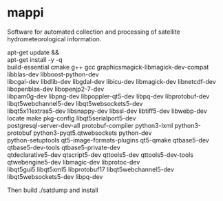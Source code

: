 # mappi
Software for automated collection and processing of satellite hydrometeorological information.

apt-get update &&\
    apt-get install -y -q \
    build-essential cmake g++ gcc graphicsmagick-libmagick-dev-compat libblas-dev libboost-python-dev \
    libcgal-dev libdlib-dev libgdal-dev libicu-dev libmagick-dev libnetcdf-dev libopenblas-dev libopenjp2-7-dev \
    libpam0g-dev libpng-dev libpoppler-qt5-dev libpq-dev libprotobuf-dev libqt5webchannel5-dev libqt5websockets5-dev \
    libqt5x11extras5-dev libsnappy-dev libssl-dev libtiff5-dev libwebp-dev locate make pkg-config libqt5serialport5-dev \
    postgresql-server-dev-all protobuf-compiler python3-lxml python3-protobuf python3-pyqt5.qtwebsockets python-dev \
    python-setuptools qt5-image-formats-plugins qt5-qmake qtbase5-dev qtbase5-dev-tools qtbase5-private-dev \
    qtdeclarative5-dev qtscript5-dev qttools5-dev qttools5-dev-tools qtwebengine5-dev libmagic-dev libprotoc-dev \
    libqt5gui5 libqt5xml5 libprotobuf17 libqt5webchannel5-dev libqt5websockets5-dev libpq-dev
    
Then build ./satdump and install
